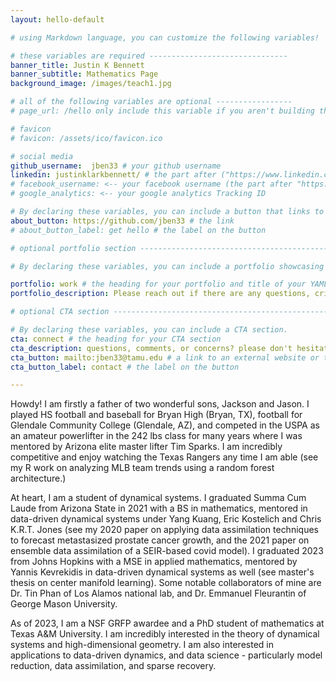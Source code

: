 ```yaml
---
layout: hello-default

# using Markdown language, you can customize the following variables!

# these variables are required -------------------------------
banner_title: Justin K Bennett
banner_subtitle: Mathematics Page
background_image: /images/teach1.jpg

# all of the following variables are optional -----------------
# page_url: /hello only include this variable if you aren't building the page to your primary domain 

# favicon
# favicon: /assets/ico/favicon.ico

# social media
github_username:  jben33 # your github username
linkedin: justinklarkbennett/ # the part after ("https://www.linkedin.com/in/...")
# facebook_username: <-- your facebook username (the part after "https://www.facebook.com/...")
# google_analytics: <-- your google analytics Tracking ID

# By declaring these variables, you can include a button that links to an external website or to media.
about_button: https://github.com/jben33 # the link
# about_button_label: get hello # the label on the button

# optional portfolio section ------------------------------------------

# By declaring these variables, you can include a portfolio showcasing your work and organize your portfolio's items into a custom layout, all without adding any CSS. In addition, you must 1) create an HTML file in the_includes folder for each project with the text you'd like to display, and 2) create a YAML file in the _data folder describing the order in which each project should be shown and categorized. See `/includes/example.html` and `/_data/work.yml` for examples.

portfolio: work # the heading for your portfolio and title of your YAML file
portfolio_description: Please reach out if there are any questions, critiques, or if interested in collaborations. # a description to be desplayed below the heading and above the content

# optional CTA section --------------------------------------------------

# By declaring these variables, you can include a CTA section.
cta: connect # the heading for your CTA section
cta_description: questions, comments, or concerns? please don't hesitate to reach out. # a description to be desplayed below the heading and above the content
cta_button: mailto:jben33@tamu.edu # a link to an external website or to media
cta_button_label: contact # the label on the button

---			
```

[//]: # (write a bit about yourself here)
Howdy! I am firstly a father of two wonderful sons, Jackson and Jason. I played HS football and baseball for Bryan High (Bryan, TX), football for Glendale Community College (Glendale, AZ), and competed in the USPA as an amateur powerlifter in the 242 lbs class for many years where I was mentored by Arizona elite master lifter Tim Sparks. I am incredibly competitive and enjoy watching the Texas Rangers any time I am able (see my R work on analyzing MLB team trends using a random forest architecture.)

At heart, I am a student of dynamical systems. I graduated Summa Cum Laude from Arizona State in 2021 with a BS in mathematics, mentored in data-driven dynamical systems under Yang Kuang, Eric Kostelich and Chris K.R.T. Jones (see my 2020 paper on applying data assimilation techniques to forecast metastasized prostate cancer growth, and the 2021 paper on ensemble data assimilation of a SEIR-based covid model). I graduated 2023 from Johns Hopkins with a MSE in applied mathematics, mentored by Yannis Kevrekidis in data-driven dynamical systems as well (see master's thesis on center manifold learning). Some notable collaborators of mine are Dr. Tin Phan of Los Alamos national lab, and Dr. Emmanuel Fleurantin of George Mason University.
  
As of 2023, I am a NSF GRFP awardee and a PhD student of mathematics at Texas A&M University. I am incredibly interested in the theory of dynamical systems and high-dimensional geometry. I am also interested in applications to data-driven dynamics, and data science - particularly model reduction, data assimilation, and sparse recovery.
